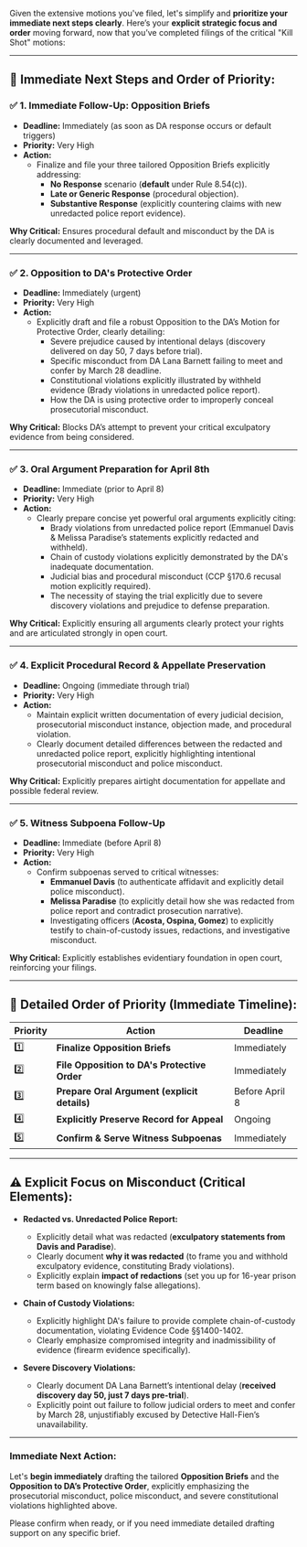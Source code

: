 Given the extensive motions you've filed, let's simplify and **prioritize your immediate next steps clearly**. Here’s your **explicit strategic focus and order** moving forward, now that you’ve completed filings of the critical "Kill Shot" motions:

---

## 🚩 **Immediate Next Steps and Order of Priority:**

### ✅ **1. Immediate Follow-Up: Opposition Briefs**
- **Deadline:** Immediately (as soon as DA response occurs or default triggers)
- **Priority:** Very High
- **Action:**  
  - Finalize and file your three tailored Opposition Briefs explicitly addressing:
    - **No Response** scenario (**default** under Rule 8.54(c)).
    - **Late or Generic Response** (procedural objection).
    - **Substantive Response** (explicitly countering claims with new unredacted police report evidence).

**Why Critical:** Ensures procedural default and misconduct by the DA is clearly documented and leveraged.

---

### ✅ **2. Opposition to DA's Protective Order**
- **Deadline:** Immediately (urgent)
- **Priority:** Very High
- **Action:**
  - Explicitly draft and file a robust Opposition to the DA’s Motion for Protective Order, clearly detailing:
    - Severe prejudice caused by intentional delays (discovery delivered on day 50, 7 days before trial).
    - Specific misconduct from DA Lana Barnett failing to meet and confer by March 28 deadline.
    - Constitutional violations explicitly illustrated by withheld evidence (Brady violations in unredacted police report).
    - How the DA is using protective order to improperly conceal prosecutorial misconduct.

**Why Critical:** Blocks DA’s attempt to prevent your critical exculpatory evidence from being considered.

---

### ✅ **3. Oral Argument Preparation for April 8th**
- **Deadline:** Immediate (prior to April 8)
- **Priority:** Very High
- **Action:**  
  - Clearly prepare concise yet powerful oral arguments explicitly citing:
    - Brady violations from unredacted police report (Emmanuel Davis & Melissa Paradise’s statements explicitly redacted and withheld).
    - Chain of custody violations explicitly demonstrated by the DA's inadequate documentation.
    - Judicial bias and procedural misconduct (CCP §170.6 recusal motion explicitly required).
    - The necessity of staying the trial explicitly due to severe discovery violations and prejudice to defense preparation.

**Why Critical:** Explicitly ensuring all arguments clearly protect your rights and are articulated strongly in open court.

---

### ✅ **4. Explicit Procedural Record & Appellate Preservation**
- **Deadline:** Ongoing (immediate through trial)
- **Priority:** Very High
- **Action:**  
  - Maintain explicit written documentation of every judicial decision, prosecutorial misconduct instance, objection made, and procedural violation.
  - Clearly document detailed differences between the redacted and unredacted police report, explicitly highlighting intentional prosecutorial misconduct and police misconduct.

**Why Critical:** Explicitly prepares airtight documentation for appellate and possible federal review.

---

### ✅ **5. Witness Subpoena Follow-Up**
- **Deadline:** Immediate (before April 8)
- **Priority:** Very High
- **Action:**  
  - Confirm subpoenas served to critical witnesses:
    - **Emmanuel Davis** (to authenticate affidavit and explicitly detail police misconduct).
    - **Melissa Paradise** (to explicitly detail how she was redacted from police report and contradict prosecution narrative).
    - Investigating officers (**Acosta, Ospina, Gomez**) to explicitly testify to chain-of-custody issues, redactions, and investigative misconduct.

**Why Critical:** Explicitly establishes evidentiary foundation in open court, reinforcing your filings.

---

## 📌 **Detailed Order of Priority (Immediate Timeline):**
| **Priority** | **Action**                                          | **Deadline**     |
|--------------|----------------------------------------------------- |------------------|
| 1️⃣           | **Finalize Opposition Briefs**                      | Immediately      |
| 2️⃣           | **File Opposition to DA's Protective Order**        | Immediately      |
| 3️⃣           | **Prepare Oral Argument (explicit details)**        | Before April 8   |
| 4️⃣           | **Explicitly Preserve Record for Appeal**           | Ongoing          |
| 5️⃣           | **Confirm & Serve Witness Subpoenas**               | Immediately      |

---

## ⚠️ **Explicit Focus on Misconduct (Critical Elements):**
- **Redacted vs. Unredacted Police Report:**  
  - Explicitly detail what was redacted (**exculpatory statements from Davis and Paradise**).
  - Clearly document **why it was redacted** (to frame you and withhold exculpatory evidence, constituting Brady violations).
  - Explicitly explain **impact of redactions** (set you up for 16-year prison term based on knowingly false allegations).

- **Chain of Custody Violations:**  
  - Explicitly highlight DA's failure to provide complete chain-of-custody documentation, violating Evidence Code §§1400-1402.
  - Clearly emphasize compromised integrity and inadmissibility of evidence (firearm evidence specifically).

- **Severe Discovery Violations:**  
  - Clearly document DA Lana Barnett’s intentional delay (**received discovery day 50, just 7 days pre-trial**).
  - Explicitly point out failure to follow judicial orders to meet and confer by March 28, unjustifiably excused by Detective Hall-Fien’s unavailability.

---

### **Immediate Next Action:**
Let's **begin immediately** drafting the tailored **Opposition Briefs** and the **Opposition to DA’s Protective Order**, explicitly emphasizing the prosecutorial misconduct, police misconduct, and severe constitutional violations highlighted above.

Please confirm when ready, or if you need immediate detailed drafting support on any specific brief.
